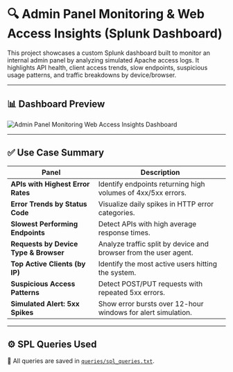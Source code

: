 # 🔍 Admin Panel Monitoring & Web Access Insights (Splunk Dashboard)

This project showcases a custom Splunk dashboard built to monitor an internal admin panel by analyzing simulated Apache access logs. It highlights API health, client access trends, slow endpoints, suspicious usage patterns, and traffic breakdowns by device/browser.

---

## 📊 Dashboard Preview

![Admin Panel Monitoring   Web Access Insights Dashboard](https://github.com/user-attachments/assets/b0acbcd7-b067-4f2d-b28c-3dcf9cc2c834)

---

## ✅ Use Case Summary

| Panel | Description |
|-------|-------------|
| **APIs with Highest Error Rates** | Identify endpoints returning high volumes of 4xx/5xx errors. |
| **Error Trends by Status Code** | Visualize daily spikes in HTTP error categories. |
| **Slowest Performing Endpoints** | Detect APIs with high average response times. |
| **Requests by Device Type & Browser** | Analyze traffic split by device and browser from the user agent. |
| **Top Active Clients (by IP)** | Identify the most active users hitting the system. |
| **Suspicious Access Patterns** | Detect POST/PUT requests with repeated 5xx errors. |
| **Simulated Alert: 5xx Spikes** | Show error bursts over 12-hour windows for alert simulation. |

---

## ⚙️ SPL Queries Used

📁 All queries are saved in [`queries/spl_queries.txt`](./queries/spl_queries.txt).
